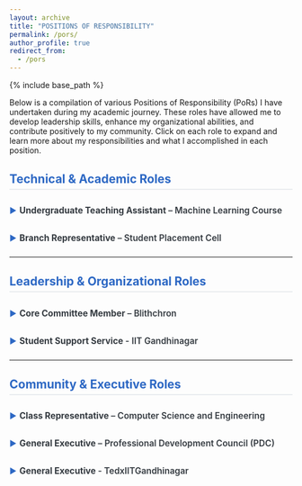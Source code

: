 ```yaml
---
layout: archive
title: "POSITIONS OF RESPONSIBILITY"
permalink: /pors/
author_profile: true
redirect_from:
  - /pors
---
```


{% include base_path %}

<style>
  /* Styling for the main section headings */
  h2 {
    color:rgb(45, 104, 196); /* A nice blue for the main headings */
    font-size: 1.5em; /* A slightly smaller font size */
    border-bottom: 2px solid #e9ecef; /* A light border for separation */
    padding-bottom: 5px;
    margin-top: 30px;
  }

  /* Basic styling for the accordion */
  details {
    margin-bottom: 10px; /* Adds space between accordions */
  }

  details > summary {
    font-size: 1.1em;
    font-weight: 600;
    cursor: pointer;
    list-style: none;
    color: #343a40; /* Darker text for the summary */
    padding: 10px 0;
  }

  details > summary::-webkit-details-marker {
    display: none;
  }
  
  details > summary::before {
    content: '▶ ';
    color: rgb(45, 104, 196); /* Blue color for the arrow */
    display: inline-block;
    transition: transform 0.2s;
    font-size: 0.9em;
    font-weight: normal;
    padding-right: 5px; /* Adds space after the arrow */
  }

  details[open] > summary::before {
    transform: rotate(90deg);
  }

  .accordion-content {
    background-color: #f8f9fa; /* Light gray background for the box */
    border: 1px solid #e9ecef; /* Subtle border */
    border-radius: 5px; /* Rounded corners */
    padding: 20px;
    margin-top: 5px;
  }

  .accordion-content p {
    margin: 0 0 10px 0;
    font-style: italic;
    color: #555;
    font-size: 0.9em; /* Smaller font for the duration text */
  }

  .accordion-content ul {
    list-style-type: none;
    padding-left: 0;
  }

  .accordion-content ul li {
    padding-left: 20px;
    margin-bottom: 5px;
    position: relative;
  }

  .accordion-content ul li::before {
    content: '•';
    color:rgb(14, 14, 14); /* A nice dark gray for the bullets */
    position: absolute;
    left: 0;
  }
</style>

Below is a compilation of various Positions of Responsibility (PoRs) I have undertaken during my academic journey. These roles have allowed me to develop leadership skills, enhance my organizational abilities, and contribute positively to my community. Click on each role to expand and learn more about my responsibilities and what I accomplished in each position.

## **Technical & Academic Roles**

<details>
  <summary><strong>Undergraduate Teaching Assistant</strong> – Machine Learning Course</summary>
  <div class="accordion-content">
    <p><em>(Aug 2025 – Present, IIT Gandhinagar)</em></p>
    <ul>
      <li>Provided guidance to a cohort of 150+ students on core ML concepts, including regression, classification, clustering, and Neural Networks.</li>
      <li>Conducted periodic doubt-solving sessions, reviewed assignments, and assisted in grading to ensure a strong understanding of the course material.</li>
      <li>Acted as a key link between the professor and students, clarifying academic queries and providing feedback to improve the learning experience.</li>
    </ul>
  </div>
</details>

<details>
  <summary><strong>Branch Representative</strong> – Student Placement Cell</summary>
  <div class="accordion-content">
    <p><em>(Apr 2025 – Present, IIT Gandhinagar)</em></p>
    <ul>
      <li>Appointed representative for the <strong>Computer Science and Engineering department</strong>, serving as a liaison between department students and the Career Development Services (CDS) team.</li>
      <li>Worked to align industry expectations with student preparedness by addressing placement and internship-related concerns and involving CSE faculty when necessary.</li>
    </ul>
  </div>
</details>

<hr>

## **Leadership & Organizational Roles**

<details>
  <summary><strong>Core Committee Member</strong> – Blithchron</summary>
  <div class="accordion-content">
    <p><em>(May 2023 – Apr 2024, IIT Gandhinagar)</em></p>
    <ul>
      <li>Led a team of over <strong>100 undergraduate and postgraduate students</strong> to successfully organize Gujarat’s largest student-run cultural festival.</li>
      <li>Managed budgets, coordinated with vendors and institute administration, and oversaw end-to-end event execution.</li>
      <li>Self-learned and utilized the <strong>Adobe Creative Suite</strong> (Illustrator, Photoshop, Premiere Pro, After Effects) to design engaging promotional content for <a href="https://www.instagram.com/blithchron_iitgn?igsh=MWV2ZzFjemVibWQ3cg==">Instagram</a>, significantly enhancing digital engagement.</li>
      <li>Spearheaded marketing initiatives, integrating creative strategy and social media to expand audience reach and participation.</li>
    </ul>
  </div>
</details>

<details>
  <summary><strong>Student Support Service</strong> - IIT Gandhinagar</summary>
  <div class="accordion-content">
    <p><strong>Student Guide Coordinator:</strong> <em>(Apr 2025 – Present, IIT Gandhinagar)</em></p>
    <ul>
      <li>Selected as the coordinator for a group of 35+ student guides and mentors.</li>
      <li>Oversaw the allocation and training of mentors, ensuring comprehensive support for a large incoming batch of students.</li>
      <li>Implemented a structured feedback system to enhance the mentorship program's effectiveness and address student needs proactively.</li>
    </ul>
    <p><strong>Student Guide:</strong> <em>(Jul 2023 – Jun 2024 & Jul 2024 – Jun 2025, IIT Gandhinagar)</em></p>
    <ul>
      <li>Part of a faculty-led initiative aimed at providing holistic support to students in academic and non-academic domains.</li>
      <li>Mentored first-year students, offering guidance on coursework, campus life, and emotional well-being, promoting a positive and inclusive environment.</li>
    </ul>
  </div>
</details>

<hr>

## **Community & Executive Roles**

<details>
  <summary><strong>Class Representative</strong> – Computer Science and Engineering</summary>
  <div class="accordion-content">
    <p><em>(Aug 2024 – Apr 2025, IIT Gandhinagar)</em></p>
    <ul>
      <li>Elected as the official representative of a 70-member cohort.</li>
      <li>Facilitated effective communication between students and faculty, voicing academic concerns and feedback for collective well-being.</li>
    </ul>
  </div>
</details>

<details>
  <summary><strong>General Executive</strong> – Professional Development Council (PDC)</summary>
  <div class="accordion-content">
    <p><em>(May 2024 – Mar 2025, IIT Gandhinagar)</em></p>
    <ul>
      <li>Contributed to the organization of career-enhancing workshops on resume building, interview preparation, and mock testing.</li>
      <li>Acted as a vital communication bridge between the student body and placement cell, streamlining feedback and grievance redressal.</li>
    </ul>
  </div>
</details>

<details>
  <summary><strong>General Executive</strong> - TedxIITGandhinagar</summary>
  <div class="accordion-content">
    <p><em>(Aug 2023 - Mar 2024, IIT Gandhinagar)</em></p>
    <ul>
      <li>Assisted in organizing TEDx events, primarily focusing on Online Presence and Social Media Management.</li>
      <li>Helped in curating content and managing digital platforms to enhance event visibility and engagement.</li>
    </ul>
  </div>
</details>